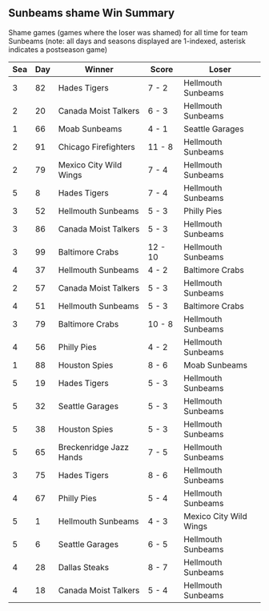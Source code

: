 ## Sunbeams shame Win Summary



Shame games (games where the loser was shamed) for all time for team Sunbeams (note: all days and seasons displayed are 1-indexed, asterisk indicates a postseason game)


| Sea | Day | Winner | Score | Loser | 
| ------ |------ |------ |------ |------ |
| 3 | 82 | Hades Tigers | 7 - 2 | Hellmouth Sunbeams | 
| 2 | 20 | Canada Moist Talkers | 6 - 3 | Hellmouth Sunbeams | 
| 1 | 66 | Moab Sunbeams | 4 - 1 | Seattle Garages | 
| 2 | 91 | Chicago Firefighters | 11 - 8 | Hellmouth Sunbeams | 
| 2 | 79 | Mexico City Wild Wings | 7 - 4 | Hellmouth Sunbeams | 
| 5 | 8 | Hades Tigers | 7 - 4 | Hellmouth Sunbeams | 
| 3 | 52 | Hellmouth Sunbeams | 5 - 3 | Philly Pies | 
| 3 | 86 | Canada Moist Talkers | 5 - 3 | Hellmouth Sunbeams | 
| 3 | 99 | Baltimore Crabs | 12 - 10 | Hellmouth Sunbeams | 
| 4 | 37 | Hellmouth Sunbeams | 4 - 2 | Baltimore Crabs | 
| 2 | 57 | Canada Moist Talkers | 5 - 3 | Hellmouth Sunbeams | 
| 4 | 51 | Hellmouth Sunbeams | 5 - 3 | Baltimore Crabs | 
| 3 | 79 | Baltimore Crabs | 10 - 8 | Hellmouth Sunbeams | 
| 4 | 56 | Philly Pies | 4 - 2 | Hellmouth Sunbeams | 
| 1 | 88 | Houston Spies | 8 - 6 | Moab Sunbeams | 
| 5 | 19 | Hades Tigers | 5 - 3 | Hellmouth Sunbeams | 
| 5 | 32 | Seattle Garages | 5 - 3 | Hellmouth Sunbeams | 
| 5 | 38 | Houston Spies | 5 - 3 | Hellmouth Sunbeams | 
| 5 | 65 | Breckenridge Jazz Hands | 7 - 5 | Hellmouth Sunbeams | 
| 3 | 75 | Hades Tigers | 8 - 6 | Hellmouth Sunbeams | 
| 4 | 67 | Philly Pies | 5 - 4 | Hellmouth Sunbeams | 
| 5 | 1 | Hellmouth Sunbeams | 4 - 3 | Mexico City Wild Wings | 
| 5 | 6 | Seattle Garages | 6 - 5 | Hellmouth Sunbeams | 
| 4 | 28 | Dallas Steaks | 8 - 7 | Hellmouth Sunbeams | 
| 4 | 18 | Canada Moist Talkers | 5 - 4 | Hellmouth Sunbeams | 


